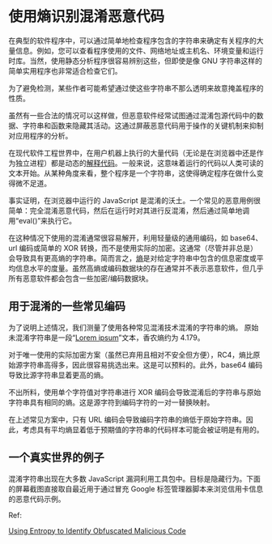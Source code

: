 # 使用熵识别混淆恶意代码

在典型的软件程序中，可以通过简单地检查程序包含的字符串来确定有关程序的大量信息。例如，您可以查看程序使用的文件、网络地址或主机名、环境变量和运行时库。当然，使用静态分析程序很容易辨别这些，但即使是像 GNU 字符串这样的简单实用程序也非常适合检查它们。

为了避免检测，某些作者可能希望通过使这些字符串不那么透明来故意掩盖程序的性质。

虽然有一些合法的情况可以这样做，但恶意软件经常试图通过混淆包源代码中的数据、字符串和函数来隐藏其活动。这通过屏蔽恶意代码用于操作的关键机制来抑制对应用程序的分析。

在现代软件工程世界中，在用户机器上执行的大量代码（无论是在浏览器中还是作为独立进程）都是动态的[解释代码](https://medium.com/young-coder/the-difference-between-compiled-and-interpreted-languages-d54f66aa71f0)。一般来说，这意味着运行的代码以人类可读的文本开始。从某种角度来看，整个程序是一个字符串，这使得确定程序在做什么变得微不足道。

事实证明，在浏览器中运行的 JavaScript 是混淆的沃土。一个常见的恶意用例很简单：完全混淆恶意代码，然后在运行时对其进行反混淆，然后通过简单地调用“eval()”来执行它。

在这种情况下使用的混淆通常很容易解开，利用轻量级的通用编码，如 base64、url 编码或简单的 XOR 转换，而不是使用实际的加密。这通常（尽管并非总是）会导致具有更高熵的字符串。简而言之，[熵](https://en.wikipedia.org/wiki/Entropy_(information_theory))是对给定字符串中包含的信息密度或平均信息水平的度量。虽然高熵或编码数据块的存在通常并不表示恶意软件，但几乎所有恶意软件都会包含一些加密/编码数据块。 

## 用于混淆的一些常见编码

为了说明上述情况，我们测量了使用各种常见混淆技术混淆的字符串的熵。 原始未混淆字符串是一段“[Lorem ipsum](https://lipsum.com/)”文本，香农熵约为 4.179。 

对于唯一使用的实际加密方案（虽然已弃用且相对不安全但方便），RC4，熵比原始源字符串高得多，因此很容易挑选出来。这是可以预料的。此外，base64 编码导致比源字符串显着更高的熵。

不出所料，使用单个字符值对字符串进行 XOR 编码会导致混淆后的字符串与原始字符串具有相同的熵。这是源字符到编码字符的一对一替换映射。

在上述常见方案中，只有 URL 编码会导致编码字符串的熵低于原始字符串。因此，考虑具有平均熵显着低于预期值的字符串的代码样本可能会被证明是有用的。

## 一个真实世界的例子

混淆字符串出现在大多数 JavaScript 漏洞利用工具包中。目标是隐藏行为。下面的屏幕截图直接取自最近用于通过冒充 Google 标签管理器脚本来浏览信用卡信息的恶意代码示例。

Ref:

[Using Entropy to Identify Obfuscated Malicious Code](https://blog.phylum.io/detecting-obfuscated-malicious-code)